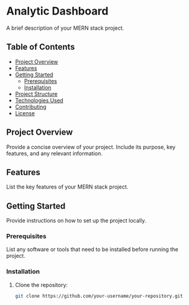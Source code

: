 # Analytic Dashboard

A brief description of your MERN stack project.

## Table of Contents

- [Project Overview](#project-overview)
- [Features](#features)
- [Getting Started](#getting-started)
  - [Prerequisites](#prerequisites)
  - [Installation](#installation)
- [Project Structure](#project-structure)
- [Technologies Used](#technologies-used)
- [Contributing](#contributing)
- [License](#license)

## Project Overview

Provide a concise overview of your project. Include its purpose, key features, and any relevant information.

## Features

List the key features of your MERN stack project.

## Getting Started

Provide instructions on how to set up the project locally.

### Prerequisites

List any software or tools that need to be installed before running the project.

### Installation

1. Clone the repository:

   ```bash
   git clone https://github.com/your-username/your-repository.git

